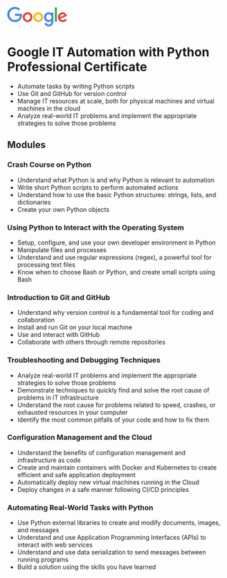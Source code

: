 ![alt text](resources/google.png)
# Google IT Automation with Python Professional Certificate 
- Automate tasks by writing Python scripts
- Use Git and GitHub for version control
- Manage IT resources at scale, both for physical machines and virtual machines in the cloud 
- Analyze real-world IT problems and implement the appropriate strategies to solve those problems

## Modules

### Crash Course on Python
- Understand what Python is and why Python is relevant to automation
- Write short Python scripts to perform automated actions
- Understand how to use the basic Python structures: strings, lists, and dictionaries
- Create your own Python objects

### Using Python to Interact with the Operating System
- Setup, configure, and use your own developer environment in Python
- Manipulate files and processes
- Understand and use regular expressions (regex), a powerful tool for processing text files
- Know when to choose Bash or Python, and create small scripts using Bash

### Introduction to Git and GitHub
- Understand why version control is a fundamental tool for coding and collaboration
- Install and run Git on your local machine 
- Use and interact with GitHub 
- Collaborate with others through remote repositories

### Troubleshooting and Debugging Techniques
- Analyze real-world IT problems and implement the appropriate strategies to solve those problems
- Demonstrate techniques to quickly find and solve the root cause of problems in IT infrastructure
- Understand the root cause for problems related to speed, crashes, or exhausted resources in your computer
- Identify the most common pitfalls of your code and how to fix them

### Configuration Management and the Cloud
- Understand the benefits of configuration management and infrastructure as code
- Create and maintain containers with Docker and Kubernetes to create efficient and safe application deployment
- Automatically deploy new virtual machines running in the Cloud
- Deploy changes in a safe manner following CI/CD principles

### Automating Real-World Tasks with Python
- Use Python external libraries to create and modify documents, images, and messages
- Understand and use Application Programming Interfaces (APIs) to interact with web services
- Understand and use data serialization to send messages between running programs
- Build a solution using the skills you have learned